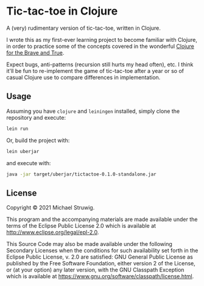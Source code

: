 # Tic-tac-toe in Clojure

A (very) rudimentary version of tic-tac-toe, written in Clojure.

I wrote this as my first-ever learning project to become familiar with Clojure,
in order to practice some of the concepts covered in the wonderful [Clojure for
the Brave and True](https://www.braveclojure.com/). 

Expect bugs, anti-patterns (recursion still hurts my head often), etc. I think
it'll be fun to re-implement the game of tic-tac-toe after a year or so of
casual Clojure use to compare differences in implementation.

## Usage
Assuming you have `clojure` and `leiningen` installed, simply clone the
repository and execute:

``` sh
lein run
```

Or, build the project with:

``` sh
lein uberjar
```

and execute with:
``` sh
java -jar target/uberjar/tictactoe-0.1.0-standalone.jar
```

## License

Copyright © 2021 Michael Struwig.

This program and the accompanying materials are made available under the
terms of the Eclipse Public License 2.0 which is available at
http://www.eclipse.org/legal/epl-2.0.

This Source Code may also be made available under the following Secondary
Licenses when the conditions for such availability set forth in the Eclipse
Public License, v. 2.0 are satisfied: GNU General Public License as published by
the Free Software Foundation, either version 2 of the License, or (at your
option) any later version, with the GNU Classpath Exception which is available
at https://www.gnu.org/software/classpath/license.html.

